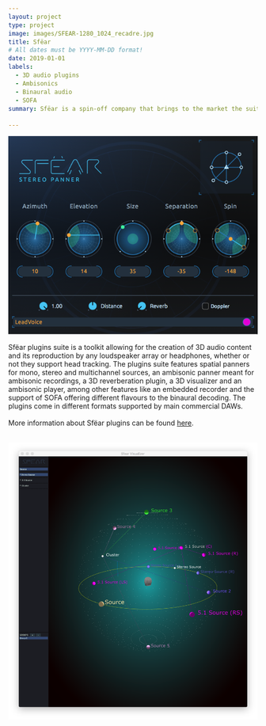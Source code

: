 ```yaml
---
layout: project
type: project
image: images/SFEAR-1280_1024_recadre.jpg
title: Sfëar
# All dates must be YYYY-MM-DD format!
date: 2019-01-01
labels:
  - 3D audio plugins
  - Ambisonics
  - Binaural audio
  - SOFA
summary: Sfëar is a spin-off company that brings to the market the suite of plugins developed at Eurecat.

---
```


<img class="ui image" src="/images/sfear_stereo_panner.png">  

Sfëar plugins suite is a toolkit allowing for the creation of 3D audio content and its reproduction by any loudspeaker array or headphones, whether or not they support head tracking. The plugins suite features spatial panners for mono, stereo and multichannel sources, an ambisonic panner meant for ambisonic recordings, a 3D reverberation plugin, a 3D visualizer and an ambisonic player, among other features like an embedded recorder and the support of SOFA offering different flavours to the binaural decoding. The plugins come in different formats supported by main commercial DAWs.<br />
<br />
More information about Sfëar plugins can be found [here](http://qrush.space/).<br /><br />

<img class="ui image" src="/images/VisualizerBinaural.png">
